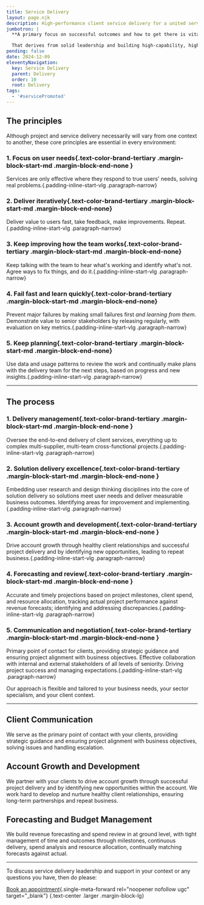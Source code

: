 ```yaml
---
title: Service Delivery
layout: page.njk
description: High-performance client service delivery for a united service vision
jumbotron: |
  **A primary focus on successful outcomes and how to get there is vital for client service delivery. The journey depends on tracking actual project performance against forecasts, with strategic planning for agile adaptation, identifying additional opportunities, and realigning capacity and resources.**

  That derives from solid leadership and building high-capability, high-performance teams for end-to-end delivery of complex projects with a united service vision across the business, achieved in one team with the client.
pending: false
date: 2024-12-09
eleventyNavigation:
  key: Service Delivery
  parent: Delivery
  order: 10
  root: Delivery
tags:
  - '#servicePromoted'
---
```


## The principles

Although project and service delivery necessarily will vary from one context to another, these core principles are essential in every environment:

### 1. Focus on user needs{.text-color-brand-tertiary .margin-block-start-md .margin-block-end-none }

  Services are only effective where they respond to true users' needs, solving real problems.{.padding-inline-start-vlg .paragraph-narrow}

### 2. Deliver iteratively{.text-color-brand-tertiary .margin-block-start-md .margin-block-end-none}

  Deliver value to users fast, take feedback, make improvements. Repeat.{.padding-inline-start-vlg .paragraph-narrow}

### 3. Keep improving how the team works{.text-color-brand-tertiary .margin-block-start-md .margin-block-end-none}

  Keep talking with the team to hear what's working and identify what's not. Agree ways to fix things, and do it.{.padding-inline-start-vlg .paragraph-narrow}

### 4. Fail fast and learn quickly{.text-color-brand-tertiary .margin-block-start-md .margin-block-end-none}

  Prevent major failures by making small failures first _and learning from them_. Demonstrate value to senior stakeholders by releasing regularly, with evaluation on key metrics.{.padding-inline-start-vlg .paragraph-narrow}

### 5. Keep planning{.text-color-brand-tertiary .margin-block-start-md .margin-block-end-none}

  Use data and usage patterns to review the work and continually make plans with the delivery team for the next steps, based on progress and new insights.{.padding-inline-start-vlg .paragraph-narrow}

---

## The process

### 1. Delivery management{.text-color-brand-tertiary .margin-block-start-md .margin-block-end-none }

Oversee the end-to-end delivery of client services, everything up to complex multi-supplier, multi-team cross-functional projects.{.padding-inline-start-vlg .paragraph-narrow}

### 2. Solution delivery excellence{.text-color-brand-tertiary .margin-block-start-md .margin-block-end-none }

Embedding user research and design thinking disciplines into the core of solution delivery so solutions meet user needs and deliver measurable business outcomes. Identifying areas for improvement and implementing.{.padding-inline-start-vlg .paragraph-narrow}

### 3. Account growth and development{.text-color-brand-tertiary .margin-block-start-md .margin-block-end-none }

Drive account growth through healthy client relationships and successful project delivery and by identifying new opportunities, leading to repeat business.{.padding-inline-start-vlg .paragraph-narrow}

### 4. Forecasting and review{.text-color-brand-tertiary .margin-block-start-md .margin-block-end-none }

  Accurate and timely projections based on project milestones, client spend, and resource allocation, tracking actual project performance against revenue forecasts; identifying and addressing discrepancies.{.padding-inline-start-vlg .paragraph-narrow}

### 5. Communication and negotiation{.text-color-brand-tertiary .margin-block-start-md .margin-block-end-none }

  Primary point of contact for clients, providing strategic guidance and ensuring project alignment with business objectives. Effective collaboration with internal and external stakeholders of all levels of seniority. Driving project success and managing expectations.{.padding-inline-start-vlg .paragraph-narrow}

Our approach is flexible and tailored to your business needs, your sector specialism, and your client context.

---

## Client Communication

We serve as the primary point of contact with your clients, providing strategic guidance and ensuring project alignment with business objectives, solving issues and handling escalation.

## Account Growth and Development

We partner with your clients to drive account growth through successful project delivery and by identifying new opportunities within the account. We work hard to develop and nurture healthy client relationships, ensuring long-term partnerships and repeat business.

## Forecasting and Budget Management

We build revenue forecasting and spend review in at ground level, with tight management of time and outcomes through milestones, continuous delivery, spend analysis and resource allocation, continually matching forecasts against actual.

---

To discuss service delivery leadership and support in your context or any questions you have, then do please:

[Book an appointment](https://calendar.app.google/82FYHkqV3CJaNwBm9){.single-meta-forward rel="noopener nofollow ugc" target="_blank"}
{.text-center .larger .margin-block-lg}
